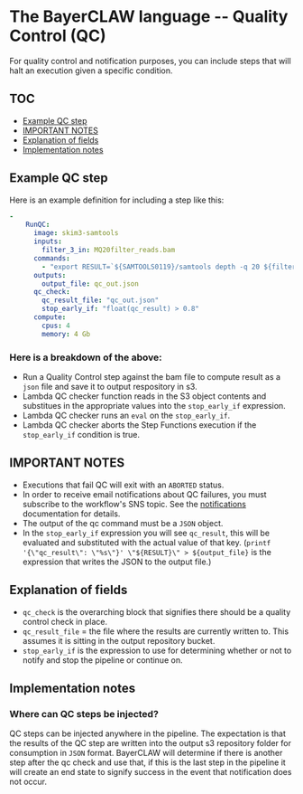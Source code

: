 # The BayerCLAW language -- Quality Control (QC)

For quality control and notification purposes, you can include steps that will halt an execution given a specific condition.  

## TOC

- [Example QC step](#example-qc-step)
- [IMPORTANT NOTES](#important-notes)
- [Explanation of fields](#explanation-of-fields)
- [Implementation notes](#implementation-notes)

## Example QC step

Here is an example definition for including a step like this:

```yaml
-
    RunQC:
      image: skim3-samtools
      inputs:
        filter_3_in: MQ20filter_reads.bam
      commands:
        - "export RESULT=`${SAMTOOLS0119}/samtools depth -q 20 ${filter_3_in} | awk 'BEGIN {sum=0} {sum+=$3} END {print sum}'` ; printf '{\"qc_result\": \"%s\"}' \"${RESULT}\" > ${output_file}"
      outputs:
        output_file: qc_out.json
      qc_check:
        qc_result_file: "qc_out.json"
        stop_early_if: "float(qc_result) > 0.8"        
      compute:
        cpus: 4
        memory: 4 Gb
```

### Here is a breakdown of the above:
- Run a Quality Control step against the bam file to compute result as a `json` file and save it to output respository
in s3.
- Lambda QC checker function reads in the S3 object contents and substitues in the appropriate values into the
`stop_early_if` expression.
- Lambda QC checker runs an `eval` on the `stop_early_if`.
- Lambda QC checker aborts the Step Functions execution if the `stop_early_if` condition is true.

## IMPORTANT NOTES
- Executions that fail QC will exit with an `ABORTED` status.
- In order to receive email notifications about QC failures, you must subscribe to the workflow's SNS topic.
See the [notifications](notifications.md) documentation for details.
- The output of the qc command must be a `JSON` object.
- In the `stop_early_if` expression you will see `qc_result`, this will be evaluated and substituted with the actual
value of that key.
  (`printf '{\"qc_result\": \"%s\"}' \"${RESULT}\" > ${output_file}` is the expression that writes the JSON to the
  output file.)

## Explanation of fields
- `qc_check` is the overarching block that signifies there should be a quality control check in place.
- `qc_result_file` = the file where the results are currently written to. This assumes it is sitting in the output
repository bucket.
- `stop_early_if` is the expression to use for determining whether or not to notify and stop the pipeline or continue on.

## Implementation notes

### Where can QC steps be injected?
QC steps can be injected anywhere in the pipeline.
The expectation is that the results of the QC step are written into the output s3 repository folder for consumption
in `JSON` format. BayerCLAW will determine if there is another step after the qc check and use that, if this is the
last step in the pipeline it will create an end state to signify success in the event that notification does not occur.
